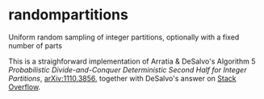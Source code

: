 # randompartitions
Uniform random sampling of integer partitions, optionally with a fixed number of parts

This is a straighforward implementation of Arratia & DeSalvo's Algorithm 5 *Probabilistic Divide-and-Conquer Deterministic Second Half for Integer Partitions*, [arXiv:1110.3856](https://arxiv.org/abs/1110.3856v7), together with DeSalvo's answer on [Stack Overflow](http://stackoverflow.com/questions/2161406/how-do-i-generate-a-uniform-random-integer-partition).